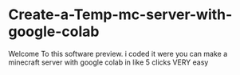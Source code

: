 # Create-a-Temp-mc-server-with-google-colab
Welcome To this software preview. i coded it were you can make a minecraft server with google colab in like 5 clicks VERY easy
